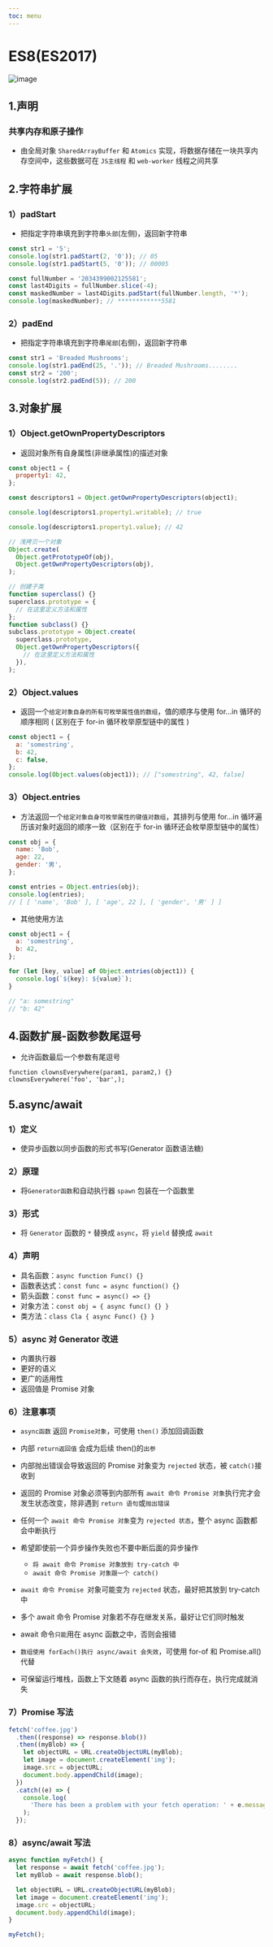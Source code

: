 ```yaml
---
toc: menu
---
```


# ES8(ES2017)

![image](images/es/4.png)

## 1.声明

### 共享内存和原子操作

- 由全局对象 `SharedArrayBuffer` 和 `Atomics` 实现，将数据存储在一块共享内存空间中，这些数据可在 `JS主线程` 和 `web-worker` 线程之间共享

## 2.字符串扩展

### 1）padStart

- 把指定字符串填充到字符串`头部`(左侧)，返回新字符串

```js
const str1 = '5';
console.log(str1.padStart(2, '0')); // 05
console.log(str1.padStart(5, '0')); // 00005

const fullNumber = '2034399002125581';
const last4Digits = fullNumber.slice(-4);
const maskedNumber = last4Digits.padStart(fullNumber.length, '*');
console.log(maskedNumber); // ************5581
```

### 2）padEnd

- 把指定字符串填充到字符串`尾部`(右侧)，返回新字符串

```js
const str1 = 'Breaded Mushrooms';
console.log(str1.padEnd(25, '.')); // Breaded Mushrooms........
const str2 = '200';
console.log(str2.padEnd(5)); // 200
```

## 3.对象扩展

### 1）Object.getOwnPropertyDescriptors

- 返回对象所有自身属性(非继承属性)的描述对象

```js
const object1 = {
  property1: 42,
};

const descriptors1 = Object.getOwnPropertyDescriptors(object1);

console.log(descriptors1.property1.writable); // true

console.log(descriptors1.property1.value); // 42

// 浅拷贝一个对象
Object.create(
  Object.getPrototypeOf(obj),
  Object.getOwnPropertyDescriptors(obj),
);

// 创建子类
function superclass() {}
superclass.prototype = {
  // 在这里定义方法和属性
};
function subclass() {}
subclass.prototype = Object.create(
  superclass.prototype,
  Object.getOwnPropertyDescriptors({
    // 在这里定义方法和属性
  }),
);
```

### 2）Object.values

- 返回一个`给定对象自身的所有可枚举属性值的数组`，值的顺序与使用 for...in 循环的顺序相同 ( 区别在于 for-in 循环枚举原型链中的属性 )

```js
const object1 = {
  a: 'somestring',
  b: 42,
  c: false,
};
console.log(Object.values(object1)); // ["somestring", 42, false]
```

### 3）Object.entries

- 方法返回一个`给定对象自身可枚举属性的键值对数组`，其排列与使用 for...in 循环遍历该对象时返回的顺序一致（区别在于 for-in 循环还会枚举原型链中的属性）

```js
const obj = {
  name: 'Bob',
  age: 22,
  gender: '男',
};

const entries = Object.entries(obj);
console.log(entries);
// [ [ 'name', 'Bob' ], [ 'age', 22 ], [ 'gender', '男' ] ]
```

- 其他使用方法

```js
const object1 = {
  a: 'somestring',
  b: 42,
};

for (let [key, value] of Object.entries(object1)) {
  console.log(`${key}: ${value}`);
}

// "a: somestring"
// "b: 42"
```

## 4.函数扩展-函数参数尾逗号

- 允许函数最后一个参数有尾逗号

```git
function clownsEverywhere(param1, param2,) {}
clownsEverywhere('foo', 'bar',);
```

## 5.async/await

### 1）定义

- 使异步函数以同步函数的形式书写(Generator 函数语法糖)

### 2）原理

- 将`Generator函数`和自动执行器 `spawn` 包装在一个函数里

### 3）形式

- 将 `Generator` 函数的 `*` 替换成 `async`，将 `yield` 替换成 `await`

### 4）声明

- 具名函数：`async function Func() {}`
- 函数表达式：`const func = async function() {}`
- 箭头函数：`const func = async() => {}`
- 对象方法：`const obj = { async func() {} }`
- 类方法：`class Cla { async Func() {} }`

### 5）async 对 Generator 改进

- 内置执行器
- 更好的语义
- 更广的适用性
- 返回值是 Promise 对象

### 6）注意事项

- `async函数` 返回 `Promise对象`，可使用 `then()` 添加回调函数
- 内部 `return返回值` 会成为后续 then()的`出参`
- 内部抛出错误会导致返回的 Promise 对象变为 `rejected` 状态，被 `catch()`接收到
- 返回的 Promise 对象必须等到内部所有 `await 命令 Promise 对象`执行完才会发生状态改变，除非遇到 `return 语句`或`抛出错误`
- 任何一个 `await 命令 Promise 对象`变为 `rejected 状态`，整个 async 函数都会中断执行
- 希望即使前一个异步操作失败也不要中断后面的异步操作

  - `将 await 命令 Promise 对象放到 try-catch 中`
  - `await 命令 Promise 对象跟一个 catch()`

- `await 命令 Promise `对象可能变为 `rejected` 状态，最好把其放到 try-catch 中
- 多个 await 命令 Promise 对象若不存在继发关系，最好让它们同时触发
- await 命令`只能`用在 async 函数之中，否则会报错
- `数组使用 forEach()执行 async/await 会失效`，可使用 for-of 和 Promise.all()代替
- 可保留运行堆栈，函数上下文随着 async 函数的执行而存在，执行完成就消失

### 7）Promise 写法

```js
fetch('coffee.jpg')
  .then((response) => response.blob())
  .then((myBlob) => {
    let objectURL = URL.createObjectURL(myBlob);
    let image = document.createElement('img');
    image.src = objectURL;
    document.body.appendChild(image);
  })
  .catch((e) => {
    console.log(
      'There has been a problem with your fetch operation: ' + e.message,
    );
  });
```

### 8）async/await 写法

```js
async function myFetch() {
  let response = await fetch('coffee.jpg');
  let myBlob = await response.blob();

  let objectURL = URL.createObjectURL(myBlob);
  let image = document.createElement('img');
  image.src = objectURL;
  document.body.appendChild(image);
}

myFetch();
```
